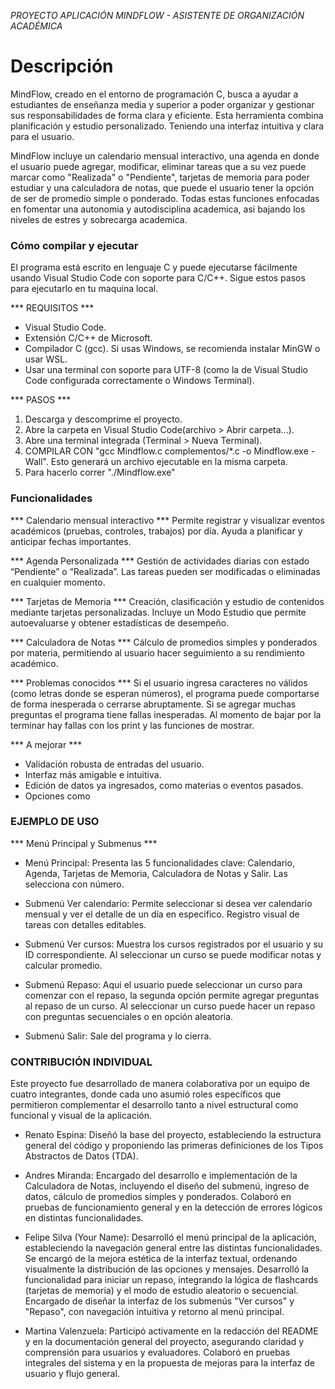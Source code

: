 *PROYECTO APLICACIÓN MINDFLOW - ASISTENTE DE ORGANIZACIÓN ACADÉMICA* 

# Descripción

 MindFlow, creado en el entorno de programación C, busca a ayudar a estudiantes de enseñanza media y superior a poder organizar y gestionar sus responsabilidades de forma clara y eficiente. Esta herramienta combina planificación y estudio personalizado. Teniendo una interfaz intuitiva y clara para el usuario. 
 
 MindFlow incluye un calendario mensual interactivo, una agenda en donde el usuario puede agregar, modificar, eliminar tareas que a su vez puede marcar como "Realizada" o "Pendiente", tarjetas de memoria para poder estudiar y una calculadora de notas, que puede el usuario tener la opción de ser de promedio simple o ponderado. Todas estas funciones enfocadas en fomentar una autonomia y autodisciplina academica, asi bajando los niveles de estres y sobrecarga academica. 


### Cómo compilar y ejecutar ###
 El programa está escrito en lenguaje C y puede ejecutarse fácilmente usando Visual Studio Code con soporte para C/C++. Sigue estos pasos para ejecutarlo en tu maquina local.
 
 *** REQUISITOS ***
 - Visual Studio Code.
 - Extensión C/C++ de Microsoft.
 - Compilador C (gcc). Si usas Windows, se recomienda instalar MinGW o usar WSL.
 - Usar una terminal con soporte para UTF-8 (como la de Visual Studio Code configurada correctamente o Windows Terminal).

 *** PASOS ***
 1. Descarga y descomprime el proyecto.
 2. Abre la carpeta en Visual Studio Code(archivo > Abrir carpeta...).
 3. Abre una terminal integrada (Terminal > Nueva Terminal).
 4. COMPILAR CON "gcc Mindflow.c complementos/*.c -o Mindflow.exe -Wall". Esto generará un archivo ejecutable en la misma carpeta.
 5. Para hacerlo correr "./Mindflow.exe" 


### Funcionalidades ###

*** Calendario mensual interactivo ***
 Permite registrar y visualizar eventos académicos (pruebas, controles, trabajos) por día. Ayuda a planificar y anticipar fechas importantes.

*** Agenda Personalizada ***
 Gestión de actividades diarias con estado “Pendiente” o “Realizada”. Las tareas pueden ser modificadas o eliminadas en cualquier momento.

*** Tarjetas de Memoria ***
 Creación, clasificación y estudio de contenidos mediante tarjetas personalizadas. Incluye un Modo Estudio que permite autoevaluarse y obtener estadísticas de desempeño.

*** Calculadora de Notas ***
 Cálculo de promedios simples y ponderados por materia, permitiendo al usuario hacer seguimiento a su rendimiento académico.

*** Problemas conocidos ***
 Si el usuario ingresa caracteres no válidos (como letras donde se esperan números), el programa puede comportarse de forma inesperada o cerrarse abruptamente.
 Si se agregar muchas preguntas el programa tiene fallas inesperadas.
 Al momento de bajar por la terminar hay fallas con los print y las funciones de mostrar.

*** A mejorar ***
 - Validación robusta de entradas del usuario.
 - Interfaz más amigable e intuitiva.
 - Edición de datos ya ingresados, como materias o eventos pasados.
 - Opciones como 


### EJEMPLO DE USO ###

*** Menú Principal y Submenus ***
 - Menú Principal: Presenta las 5 funcionalidades clave: Calendario, Agenda, Tarjetas de Memoria, Calculadora de Notas y Salir. Las selecciona con número. 

 - Submenú Ver calendario: Permite seleccionar si desea ver calendario mensual y ver el detalle de un día en especifico. Registro visual de tareas con detalles editables. 

 - Submenú Ver cursos: Muestra los cursos registrados por el usuario y su ID correspondiente.
 Al seleccionar un curso se puede modificar notas y calcular promedio.

 - Submenú Repaso: Aqui el usuario puede seleccionar un curso para comenzar con el repaso, la segunda opción permite agregar preguntas al repaso de un curso. Al seleccionar un curso puede hacer un repaso con preguntas secuenciales o en opción aleatoria.

 - Submenú Salir: Sale del programa y lo cierra.
 
### CONTRIBUCIÓN INDIVIDUAL ###
Este proyecto fue desarrollado de manera colaborativa por un equipo de cuatro integrantes, donde cada uno asumió roles específicos que permitieron complementar el desarrollo tanto a nivel estructural como funcional y visual de la aplicación.

- Renato Espina: Diseñó la base del proyecto, estableciendo la estructura general del código y proponiendo las primeras definiciones de los Tipos Abstractos de Datos (TDA).

- Andres Miranda: Encargado del desarrollo e implementación de la Calculadora de Notas, incluyendo el diseño del submenú, ingreso de datos, cálculo de promedios simples y ponderados. Colaboró en pruebas de funcionamiento general y en la detección de errores lógicos en distintas funcionalidades. 

- Felipe Silva (Your Name): Desarrolló el menú principal de la aplicación, estableciendo la navegación general entre las distintas funcionalidades. Se encargó de la mejora estética de la interfaz textual, ordenando visualmente la distribución de las opciones y mensajes. Desarrolló la funcionalidad para iniciar un repaso, integrando la lógica de flashcards (tarjetas de memoria) y el modo de estudio aleatorio o secuencial. Encargado de diseñar la interfaz de los submenús "Ver cursos" y "Repaso", con navegación intuitiva y retorno al menú principal.

- Martina Valenzuela: Participó activamente en la redacción del README y en la documentación general del proyecto, asegurando claridad y comprensión para usuarios y evaluadores. Colaboró en pruebas integrales del sistema y en la propuesta de mejoras para la interfaz de usuario y flujo general.